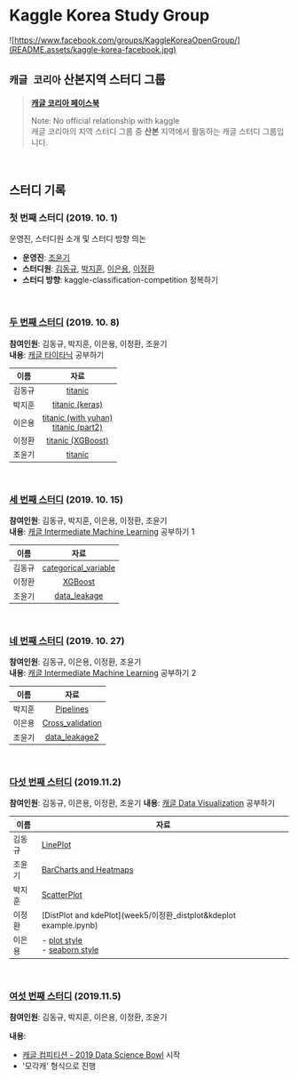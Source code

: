 # Kaggle Korea Study Group
![https://www.facebook.com/groups/KaggleKoreaOpenGroup/](README.assets/kaggle-korea-facebook.jpg)
## `캐글 코리아` 산본지역 스터디 그룹
>  **[캐글 코리아 페이스북](https://www.facebook.com/groups/KaggleKoreaOpenGroup/)** 
>
> Note: No official relationship with kaggle  
캐글 코리아의 지역 스터디 그룹 중 **산본** 지역에서 활동하는 캐글 스터디 그룹입니다.

<br>

## 스터디 기록

### 첫 번째 스터디 (2019. 10. 1)

운영진, 스터디원 소개 및 스터디 방향 의논

- **운영진**: [조윤기](https://github.com/joyoon729)
- **스터디원**: [김동규](https://github.com/DrumDong), [박지훈](https://github.com/jeehunpark), [이은용](https://github.com/namepen), [이정환](https://github.com/wjdghks9885)
- **스터디 방향**: kaggle-classification-competition 정복하기

<br>

### [두 번째 스터디](week2) (2019. 10. 8)

**참여인원**: 김동규, 박지훈, 이은용, 이정환, 조윤기  
**내용**: [캐글 타이타닉](https://www.kaggle.com/c/titanic) 공부하기

|  이름  |                 자료                  |
| :---: | :-----------------------------------: |
| 김동규 | [titanic](week2/김동규_titanic1.ipynb)  |
| 박지훈 | [titanic (keras)](week2/박지훈_artificial-neural-network-using-keras.ipynb) |
| 이은용 | [titanic (with yuhan)](week2/이은용_Titanic_part1.ipynb)<br>[titanic (part2)](week2/이은용_TItanic_part2.ipynb) |
| 이정환 | [titanic (XGBoost)](week2/이정환_titanic-using-XGBoost.ipynb) |
| 조윤기 | [titanic](week2/조윤기_titanic.ipynb) |

<br>

### [세 번째 스터디](week3) (2019. 10. 15)

**참여인원**: 김동규, 박지훈, 이은용, 이정환, 조윤기  
**내용**: [캐글 Intermediate Machine Learning](https://www.kaggle.com/learn/intermediate-machine-learning) 공부하기 1

|  이름  |                     자료                     |
| :----: | :------------------------------------------: |
| 김동규 | [categorical_variable](week3/김동규_Study_categorical_variable.ipynb) |
| 이정환 | [XGBoost](week3/이정환_XGBoost.pptx)         |
| 조윤기 | [data_leakage](week3/조윤기_data_leakage.md) |

<br>

### [네 번째 스터디](week4) (2019. 10. 27)

**참여인원**: 김동규, 이은용, 이정환, 조윤기  
**내용**: [캐글 Intermediate Machine Learning](https://www.kaggle.com/learn/intermediate-machine-learning) 공부하기 2

|  이름  | 자료 |
| :----: | :--: |
| 박지훈 | [Pipelines](week4/박지훈_Pipelines.ipynb)|
| 이은용 | [Cross_validation](week4/Cross_validation_은용.ipynb) |
| 조윤기 | [data_leakage2](week4/조윤기_data_leakage2.md) |

<br>

### [다섯 번째 스터디](week5) (2019.11.2)

**참여인원**: 김동규, 이은용, 이정환, 조윤기
**내용**:  [캐글 Data Visualization](https://www.kaggle.com/learn/data-visualization) 공부하기

| 이름   | 자료                                                         |
| ------ | ------------------------------------------------------------ |
| 김동규 | [LinePlot](week5/김동규_LinePlot.ipynb)                      |
| 조윤기 | [BarCharts and Heatmaps](week5/조윤기/조윤기_Bar_Charts_and_Heatmaps.ipynb) |
| 박지훈 | [ScatterPlot](week5/박지훈_Scatter_plot.ipynb)               |
| 이정환 | [DistPlot and kdePlot](week5/이정환_distplot&kdeplot example.ipynb) |
| 이은용 | - [plot style](week5/이은용_plot_style.ipynb)<br />- [seaborn style](week5/이은용_seaborn_style.ipynb) |

<br>

### [여섯 번째 스터디](week6) (2019.11.5)

**참여인원**: 김동규, 박지훈, 이은용, 이정환, 조윤기

**내용**: 

- [캐글 컴피티션 - 2019 Data Science Bowl](https://www.kaggle.com/c/data-science-bowl-2019) 시작
- '모각캐' 형식으로 진행